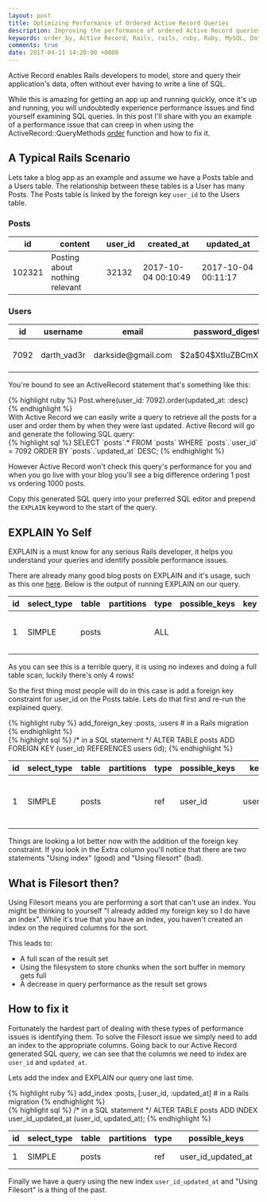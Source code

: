 ```yaml
---
layout: post
title: Optimizing Performance of Ordered Active Record Queries
description: Improving the performance of ordered Active Record queries on a MySQL database.
keywords: order_by, Active Record, Rails, rails, ruby, Ruby, MySQL, Database, ordering, queries, query, order
comments: true
date: 2017-04-11 14:20:00 +0000
---
```


Active Record enables Rails developers to model, store and query their application's data, often without ever having to write a line of SQL.

While this is amazing for getting an app up and running quickly, once it's up and running, you will undoubtedly experience performance issues and find yourself examining SQL queries.
In this post I'll share with you an example of a performance issue that can creep in when using the ActiveRecord::QueryMethods [order](https://apidock.com/rails/ActiveRecord/QueryMethods/order) function and how to fix it.

## A Typical Rails Scenario

Lets take a blog app as an example and assume we have a Posts table and a Users table.
The relationship between these tables is a User has many Posts.
The Posts table is linked by the foreign key `user_id` to the Users table.

### Posts
<table>
  <thead>
    <tr>
      <th>id</th>
      <th>content</th>
      <th>user_id</th>
      <th>created_at</th>
      <th>updated_at</th>
    </tr>
  </thead>
  <tbody>
    <tr>
      <td>102321</td>
      <td>Posting about nothing relevant</td>
      <td>32132</td>
      <td>2017-10-04 00:10:49</td>
      <td>2017-10-04 00:11:17</td>
    </tr>
  </tbody>
</table>

### Users
<table>
  <thead>
    <tr>
      <th>id</th>
      <th>username</th>
      <th>email</th>
      <th>password_digest</th>
      <th>created_at</th>
      <th>updated_at</th>
    </tr>
  </thead>
  <tbody>
    <tr>
      <td>7092</td>
      <td>darth_vad3r</td>
      <td>darkside@gmail.com</td>
      <td>$2a$04$XtIuZBCmXD4a</td>
      <td>2016-01-02 00:10:49</td>
      <td>2017-07-01 00:11:17</td>
    </tr>
  </tbody>
</table>

You're bound to see an ActiveRecord statement that's something like this:
<div class = "block-code">
{% highlight ruby %}
Post.where(user_id: 7092).order(updated_at: :desc)
{% endhighlight %}
</div>
With Active Record we can easily write a query to retrieve all the posts for a user and order them by when they were last updated.
Active Record will go and generate the following SQL query:
<div class = "block-code">
{% highlight sql %}
SELECT `posts`.* FROM `posts` WHERE `posts`.`user_id` = 7092  ORDER BY `posts`.`updated_at` DESC;
{% endhighlight %}
</div>

However Active Record won't check this query's performance for you and when you go live with your blog you'll see a big difference ordering 1 post vs ordering 1000 posts.

Copy this generated SQL query into your preferred SQL editor and prepend the `EXPLAIN` keyword to the start of the query.

## EXPLAIN Yo Self

EXPLAIN is a must know for any serious Rails developer, it helps you understand your queries and identify possible performance issues.

There are already many good blog posts on EXPLAIN and it's usage, such as this one [here](https://www.sitepoint.com/using-explain-to-write-better-mysql-queries).
Below is the output of running EXPLAIN on our query.

<table>
  <thead>
    <tr>
      <th>id</th>
      <th>select_type</th>
      <th>table</th>
      <th>partitions</th>
      <th>type</th>
      <th>possible_keys</th>
      <th>key</th>
      <th>key_len</th>
      <th>ref</th>
      <th>rows</th>
      <th>filtered</th>
      <th>Extra</th>
    </tr>
  </thead>
  <tbody>
    <tr>
      <td>1</td>
      <td>SIMPLE</td>
      <td>posts</td>
      <td></td>
      <td>ALL</td>
      <td></td>
      <td></td>
      <td></td>
      <td></td>
      <td>4</td>
      <td>25.00</td>
      <td>Using where; Using filesort</td>
    </tr>
  </tbody>
</table>

As you can see this is a terrible query, it is using no indexes and doing a full table scan, luckily there's only 4 rows!

So the first thing most people will do in this case is add a foreign key constraint for user_id on the Posts table.
Lets do that first and re-run the explained query.

<div class = "block-code">
{% highlight ruby %}
add_foreign_key :posts, :users # in a Rails migration
{% endhighlight %}
</div>

<div class = "block-code">
{% highlight sql %}
/* in a SQL statement */
ALTER TABLE posts ADD FOREIGN KEY (user_id) REFERENCES users (id);
{% endhighlight %}
</div>

<table>
  <thead>
    <tr>
      <th>id</th>
      <th>select_type</th>
      <th>table</th>
      <th>partitions</th>
      <th>type</th>
      <th>possible_keys</th>
      <th>key</th>
      <th>key_len</th>
      <th>ref</th>
      <th>rows</th>
      <th>filtered</th>
      <th>Extra</th>
    </tr>
  </thead>
  <tbody>
    <tr>
      <td>1</td>
      <td>SIMPLE</td>
      <td>posts</td>
      <td></td>
      <td>ref</td>
      <td>user_id</td>
      <td>user_id</td>
      <td>5</td>
      <td>const</td>
      <td>1</td>
      <td>100.00</td>
      <td>Using index condition; Using filesort</td>
    </tr>
  </tbody>
</table>

Things are looking a lot better now with the addition of the foreign key constraint.
If you look in the Extra column you'll notice that there are two statements "Using index" (good) and "Using filesort" (bad).

## What is Filesort then?

Using Filesort means you are performing a sort that can't use an index.
You might be thinking to yourself "I already added my foreign key so I do have an index".
While it's true that you have an index, you haven't created an index on the required columns for the sort.

This leads to:
* A full scan of the result set
* Using the filesystem to store chunks when the sort buffer in memory gets full
* A decrease in query performance as the result set grows

## How to fix it

Fortunately the hardest part of dealing with these types of performance issues is identifying them.
To solve the Filesort issue we simply need to add an index to the appropriate columns.
Going back to our Active Record generated SQL query, we can see that the columns we need to index are `user_id` and `updated_at`.

Lets add the index and EXPLAIN our query one last time.

<div class = "block-code">
{% highlight ruby %}
add_index :posts, [:user_id, :updated_at] # in a Rails migration
{% endhighlight %}
</div>

<div class = "block-code">
{% highlight sql %}
/* in a SQL statement */
ALTER TABLE posts ADD INDEX user_id_updated_at (user_id, updated_at);
{% endhighlight %}
</div>

<table>
  <thead>
    <tr>
      <th>id</th>
      <th>select_type</th>
      <th>table</th>
      <th>partitions</th>
      <th>type</th>
      <th>possible_keys</th>
      <th>key</th>
      <th>key_len</th>
      <th>ref</th>
      <th>rows</th>
      <th>filtered</th>
      <th>Extra</th>
    </tr>
  </thead>
  <tbody>
    <tr>
      <td>1</td>
      <td>SIMPLE</td>
      <td>posts</td>
      <td></td>
      <td>ref</td>
      <td>user_id_updated_at</td>
      <td>user_id_updated_at</td>
      <td>5</td>
      <td>const</td>
      <td>1</td>
      <td>100.00</td>
      <td>Using where</td>
    </tr>
  </tbody>
</table>

Finally we have a query using the new index `user_id_updated_at` and "Using Filesort" is a thing of the past.